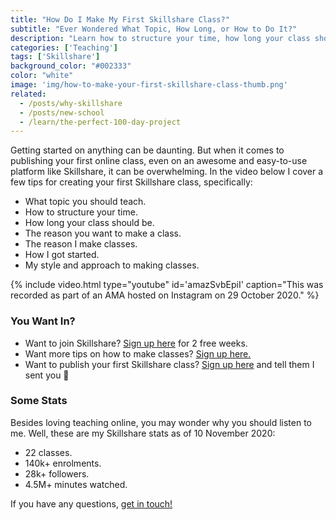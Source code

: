 ```yaml
---
title: "How Do I Make My First Skillshare Class?"
subtitle: "Ever Wondered What Topic, How Long, or How to Do It?"
description: "Learn how to structure your time, how long your class should be, what topic to teach, the reason you want to make a class, and a bunch more."
categories: ['Teaching']
tags: ['Skillshare']
background_color: "#002333"
color: "white"
image: 'img/how-to-make-your-first-skillshare-class-thumb.png'
related:
  - /posts/why-skillshare
  - /posts/new-school
  - /learn/the-perfect-100-day-project
---
```


Getting started on anything can be daunting. But when it comes to publishing your first online class, even on an awesome and easy-to-use platform like Skillshare, it can be overwhelming. In the video below I cover a few tips for creating your first Skillshare class, specifically:

- What topic you should teach.
- How to structure your time.
- How long your class should be.
- The reason you want to make a class.
- The reason I make classes.
- How I got started.
- My style and approach to making classes.

{% include video.html type="youtube" id='amazSvbEpiI' caption="This was recorded as part of an AMA hosted on Instagram on 29 October 2020." %}

### You Want In?

- Want to join Skillshare? [Sign up here](https://heyrich.net/sk-invite) for 2 free weeks.
- Want more tips on how to make classes? [Sign up here.](https://heyrich.net/make-a-class)
- Want to publish your first Skillshare class? [Sign up here](https://heyrich.net/teach-sk) and tell them I sent you 🦄

### Some Stats
Besides loving teaching online, you may wonder why you should listen to me. Well, these are my Skillshare stats as of 10 November 2020:

- 22 classes.
- 140k+ enrolments.
- 28k+ followers.
- 4.5M+ minutes watched.

If you have any questions, [get in touch!](/contact)